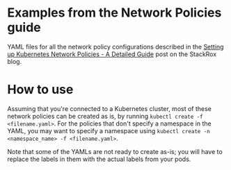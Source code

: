 # Examples from the Network Policies guide

YAML files for all the network policy configurations described in the [Setting up Kubernetes Network Policies - A Detailed Guide](https://www.stackrox.com/post/2019/04/setting-up-kubernetes-network-policies-a-detailed-guide/) post on the StackRox blog.

# How to use

Assuming that you're connected to a Kubernetes cluster, most of these network policies can be created as is, by running `kubectl create -f <filename.yaml>`. For the policies that don't specify a namespace in the YAML, you may want to specify a namespace using `kubectl create -n <namespace_name> -f <filename.yaml>`.

Note that some of the YAMLs are not ready to create as-is; you will have to replace the labels in them with the actual labels from your pods.
